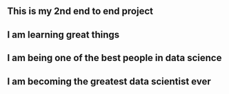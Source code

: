 ## This is my 2nd end to end project
## I am learning great things 
## I am being one of the best people in data science
## I am becoming the greatest data scientist ever